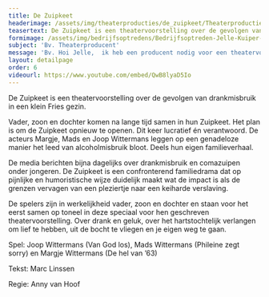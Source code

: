 ```yaml
---
title: De Zuipkeet
headerimage: /assets/img/theaterproducties/de_zuipkeet/Theaterproducties-dezuipkeet-Jelle-Kuiper.jpg
teasertext: De Zuipkeet is een theatervoorstelling over de gevolgen van drankmisbruik in een klein Fries gezin.
formimage: /assets/img/bedrijfsoptredens/Bedrijfsoptreden-Jelle-Kuiper-fakespeech.jpg
subject: 'Bv. Theaterproducent'
message: 'Bv. Hoi Jelle,  ik heb een producent nodig voor een theatervoorstelling die ik op aan het zetten ben. Wil je een keertje koffie drinken? Groetjes, Charlotte'
layout: detailpage
order: 6
videourl: https://www.youtube.com/embed/QwB8lyaD5Io
---
```


De Zuipkeet is een theatervoorstelling over de gevolgen van drankmisbruik in een klein Fries gezin.

Vader, zoon en dochter komen na lange tijd samen in hun Zuipkeet. Het plan is om de Zuipkeet opnieuw te openen. Dit keer lucratief én verantwoord. De acteurs Margje, Mads en Joop Wittermans leggen op een genadeloze manier het leed van alcoholmisbruik bloot. Deels hun eigen familieverhaal.

De media berichten bijna dagelijks over drankmisbruik en comazuipen onder jongeren. De Zuipkeet is een confronterend familiedrama dat op pijnlijke en humoristische wijze duidelijk maakt wat de impact is als de grenzen vervagen van een pleziertje naar een keiharde verslaving.

De spelers zijn in werkelijkheid vader, zoon en dochter en staan voor het eerst samen op toneel in deze speciaal voor hen geschreven theatervoorstelling. Over drank en geluk, over het hartstochtelijk verlangen om lief te hebben, uit de bocht te vliegen en je eigen weg te gaan.

Spel: Joop Wittermans (Van God los), Mads Wittermans (Phileine zegt sorry) en Margje Wittermans (De hel van ’63)

Tekst: Marc Linssen

Regie: Anny van Hoof​